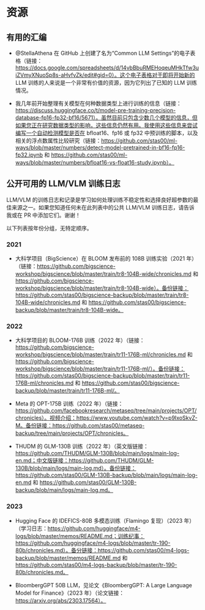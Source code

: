 # 资源

## 有用的汇编

- @StellaAthena 在 GitHub 上创建了名为“Common LLM Settings”的电子表格（链接：https://docs.google.com/spreadsheets/d/14vbBbuRMEHoqeuMHkTfw3uiZVmyXNuoSp8s-aHvfvZk/edit#gid=0）。这个电子表格对于即将开始新的 LLM 训练的人来说是一个非常有价值的资源，因为它列出了已知的 LLM 训练情况。

- 我几年前开始整理有关模型在何种数据类型上进行训练的信息（链接：https://discuss.huggingface.co/t/model-pre-training-precision-database-fp16-fp32-bf16/5671）。虽然目前只包含少数几个模型的信息，但如果您正在研究数据类型的影响，这些信息仍然有用。我使用这些信息来尝试编写一个自动检测模型是否在 bfloat16、fp16 或 fp32 中预训练的脚本，以及相关的浮点数属性比较研究（链接：https://github.com/stas00/ml-ways/blob/master/numbers/detect-model-pretrained-in-bf16-fp16-fp32.ipynb 和 https://github.com/stas00/ml-ways/blob/master/numbers/bfloat16-vs-float16-study.ipynb）。

## 公开可用的 LLM/VLM 训练日志

LLM/VLM 的训练日志和记录是学习如何处理训练不稳定性和选择良好超参数的最佳来源之一。如果您知道任何未在此列表中的公共 LLM/VLM 训练日志，请告诉我或在 PR 中添加它们。谢谢！

以下列表按年份分组，无特定顺序。

### 2021

- 大科学项目（BigScience）在 BLOOM 发布前的 108B 训练实验（2021 年）（链接：https://github.com/bigscience-workshop/bigscience/blob/master/train/tr8-104B-wide/chronicles.md 和 https://github.com/bigscience-workshop/bigscience/blob/master/train/tr8-104B-wide）。备份链接：https://github.com/stas00/bigscience-backup/blob/master/train/tr8-104B-wide/chronicles.md 和 https://github.com/stas00/bigscience-backup/blob/master/train/tr8-104B-wide。

### 2022

- 大科学项目的 BLOOM-176B 训练（2022 年）（链接：https://github.com/bigscience-workshop/bigscience/blob/master/train/tr11-176B-ml/chronicles.md 和 https://github.com/bigscience-workshop/bigscience/blob/master/train/tr11-176B-ml/）。备份链接：https://github.com/stas00/bigscience-backup/blob/master/train/tr11-176B-ml/chronicles.md 和 https://github.com/stas00/bigscience-backup/blob/master/train/tr11-176B-ml/。

- Meta 的 OPT-175B 训练（2022 年）（链接：https://github.com/facebookresearch/metaseq/tree/main/projects/OPT/chronicles）。视频介绍：https://www.youtube.com/watch?v=p9IxoSkvZ-M。备份链接：https://github.com/stas00/metaseq-backup/tree/main/projects/OPT/chronicles。

- THUDM 的 GLM-130B 训练（2022 年）（英文版链接：https://github.com/THUDM/GLM-130B/blob/main/logs/main-log-en.md；中文版链接：https://github.com/THUDM/GLM-130B/blob/main/logs/main-log.md）。备份链接：https://github.com/stas00/GLM-130B-backup/blob/main/logs/main-log-en.md 和 https://github.com/stas00/GLM-130B-backup/blob/main/logs/main-log.md。

### 2023

- Hugging Face 的 IDEFICS-80B 多模态训练（Flamingo 复现）（2023 年）（学习日志：https://github.com/huggingface/m4-logs/blob/master/memos/README.md；训练纪事：https://github.com/huggingface/m4-logs/blob/master/tr-190-80b/chronicles.md）。备分链接：https://github.com/stas00/m4-logs-backup/blob/master/memos/README.md 和 https://github.com/stas00/m4-logs-backup/blob/master/tr-190-80b/chronicles.md。

- BloombergGPT 50B LLM，见论文《BloombergGPT: A Large Language Model for Finance》（2023 年）（论文链接：https://arxiv.org/abs/2303.17564）。

